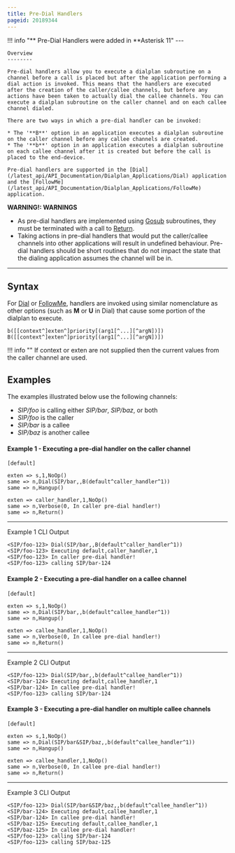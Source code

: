 ```yaml
---
title: Pre-Dial Handlers
pageid: 20189344
---
```





!!! info "**  Pre-Dial Handlers were added in **Asterisk 11"
    ---


    Overview
    --------

    Pre-dial handlers allow you to execute a dialplan subroutine on a channel before a call is placed but after the application performing a dial action is invoked. This means that the handlers are executed after the creation of the caller/callee channels, but before any actions have been taken to actually dial the callee channels. You can execute a dialplan subroutine on the caller channel and on each callee channel dialed.

    There are two ways in which a pre-dial handler can be invoked:

    * The '**B**' option in an application executes a dialplan subroutine on the caller channel before any callee channels are created.
    * The '**b**' option in an application executes a dialplan subroutine on each callee channel after it is created but before the call is placed to the end-device.

    Pre-dial handlers are supported in the [Dial](/latest_api/API_Documentation/Dialplan_Applications/Dial) application and the [FollowMe](/latest_api/API_Documentation/Dialplan_Applications/FollowMe) application.
[//]: # (end-info)


**WARNING!: WARNINGS**  
* As pre-dial handlers are implemented using [Gosub](/latest_api/API_Documentation/Dialplan_Applications/Gosub) subroutines, they must be terminated with a call to [Return](/latest_api/API_Documentation/Dialplan_Applications/Return).
* Taking actions in pre-dial handlers that would put the caller/callee channels into other applications will result in undefined behaviour. Pre-dial handlers should be short routines that do not impact the state that the dialing application assumes the channel will be in.
  



---


Syntax
------

For [Dial](/latest_api/API_Documentation/Dialplan_Applications/Dial) or [FollowMe](/latest_api/API_Documentation/Dialplan_Applications/FollowMe), handlers are invoked using similar nomenclature as other options (such as **M** or **U** in Dial) that cause some portion of the dialplan to execute.

```
b([[context^]exten^]priority[(arg1[^...][^argN])])
B([[context^]exten^]priority[(arg1[^...][^argN])])

```



!!! info ""
    If context or exten are not supplied then the current values from the caller channel are used.

      
[//]: # (end-info)



Examples
--------

The examples illustrated below use the following channels:

* *SIP/foo* is calling either *SIP/bar*, *SIP/baz*, or both
* *SIP/foo* is the caller
* *SIP/bar* is a callee
* *SIP/baz* is another callee

#### Example 1 - Executing a pre-dial handler on the caller channel

```
[default]

exten => s,1,NoOp()
same => n,Dial(SIP/bar,,B(default^caller_handler^1))
same => n,Hangup()

exten => caller_handler,1,NoOp()
same => n,Verbose(0, In caller pre-dial handler!)
same => n,Return()

```



---

  
Example 1 CLI Output  

```
<SIP/foo-123> Dial(SIP/bar,,B(default^caller_handler^1))
<SIP/foo-123> Executing default,caller_handler,1
<SIP/foo-123> In caller pre-dial handler!
<SIP/foo-123> calling SIP/bar-124

```

#### Example 2 - Executing a pre-dial handler on a callee channel

```
[default]

exten => s,1,NoOp()
same => n,Dial(SIP/bar,,b(default^callee_handler^1))
same => n,Hangup()

exten => callee_handler,1,NoOp()
same => n,Verbose(0, In callee pre-dial handler!)
same => n,Return()

```



---

  
Example 2 CLI Output  

```
<SIP/foo-123> Dial(SIP/bar,,b(default^callee_handler^1))
<SIP/bar-124> Executing default,callee_handler,1
<SIP/bar-124> In callee pre-dial handler!
<SIP/foo-123> calling SIP/bar-124

```

#### Example 3 - Executing a pre-dial handler on multiple callee channels

```
[default]

exten => s,1,NoOp()
same => n,Dial(SIP/bar&SIP/baz,,b(default^callee_handler^1))
same => n,Hangup()

exten => callee_handler,1,NoOp()
same => n,Verbose(0, In callee pre-dial handler!)
same => n,Return()

```



---

  
Example 3 CLI Output  

```
<SIP/foo-123> Dial(SIP/bar&SIP/baz,,b(default^callee_handler^1))
<SIP/bar-124> Executing default,callee_handler,1
<SIP/bar-124> In callee pre-dial handler!
<SIP/baz-125> Executing default,callee_handler,1
<SIP/baz-125> In callee pre-dial handler!
<SIP/foo-123> calling SIP/bar-124
<SIP/foo-123> calling SIP/baz-125

```


